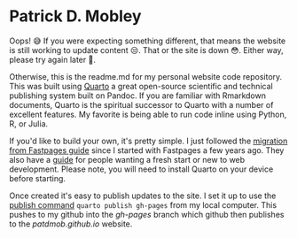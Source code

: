 # Patrick D. Mobley

Oops! 😅 If you were expecting something different, that means the website is still working to update content 😒. That or the site is down 😳. Either way, please try again later 🙏.

Otherwise, this is the readme.md for my personal website code repository. This was built using [Quarto](https://quarto.org/) a great open-source scientific and technical publishing system built on Pandoc. If you are familiar with Rmarkdown documents, Quarto is the spiritual successor to Quarto with a number of excellent features. My favorite is being able to run code inline using Python, R, or Julia. 

If you'd like to build your own, it's pretty simple. I just followed the [migration from Fastpages guide](https://nbdev.fast.ai/tutorials/blogging.html) since I started with Fastpages a few years ago. They also have a [guide](https://quarto.org/docs/websites/website-blog.html) for people wanting a fresh start or new to web development. Please note, you will need to install Quarto on your device before starting. 

Once created it's easy to publish updates to the site. I set it up to use the [publish command](https://quarto.org/docs/publishing/github-pages.html#publish-command) `quarto publish gh-pages` from my local computer. This pushes to my github into the *gh-pages* branch which github then publishes to the *patdmob.github.io* website. 
